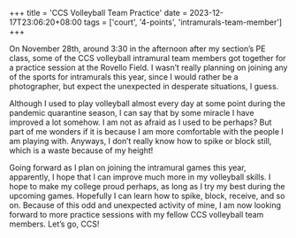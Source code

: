 +++
title = 'CCS Volleyball Team Practice'
date = 2023-12-17T23:06:20+08:00
tags = ['court', '4-points', 'intramurals-team-member']
+++

On November 28th, around 3:30 in the afternoon after my section’s PE class, some of the CCS volleyball intramural team members got together for a practice session at the Rovello Field. I wasn’t really planning on joining any of the sports for intramurals this year, since I would rather be a photographer, but expect the unexpected in desperate situations, I guess.

Although I used to play volleyball almost every day at some point during the pandemic quarantine season, I can say that by some miracle I have improved a lot somehow. I am not as afraid as I used to be perhaps? But part of me wonders if it is because I am more comfortable with the people I am playing with. Anyways, I don’t really know how to spike or block still, which is a waste because of my height!

Going forward as I plan on joining the intramural games this year, apparently, I hope that I can improve much more in my volleyball skills. I hope to make my college proud perhaps, as long as I try my best during the upcoming games. Hopefully I can learn how to spike, block, receive, and so on.
Because of this odd and unexpected activity of mine, I am now looking forward to more practice sessions with my fellow CCS volleyball team members. Let’s go, CCS!
